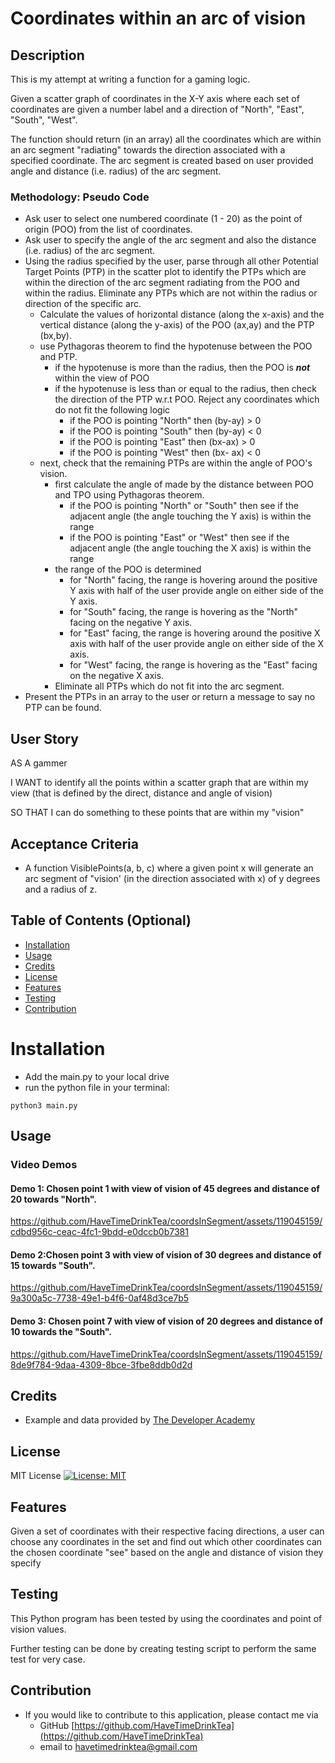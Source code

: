# Coordinates within an arc of vision

## Description
This is my attempt at writing a function for a gaming logic. 

Given a scatter graph of coordinates in the X-Y axis where each set of coordinates are given a number label and a direction of "North", "East", "South", "West". 

The function should return (in an array) all the coordinates which are within an arc segment "radiating" towards the direction associated with a specified coordinate. The arc segment is created based on user provided angle and distance (i.e. radius) of the arc segment.

### Methodology: Pseudo Code
* Ask user to select one numbered coordinate (1 - 20) as the point of origin (POO) from the list of coordinates.
* Ask user to specify the angle of the arc segment and also the distance (i.e. radius) of the arc segment.
* Using the radius specified by the user, parse through all other Potential Target Points (PTP) in the scatter plot to identify the PTPs which are within the direction of the arc segment radiating from the POO and within the radius. Eliminate any PTPs which are not within the radius or direction of the specific arc. 
  * Calculate the values of horizontal distance (along the x-axis) and the vertical distance (along the y-axis) of the POO (ax,ay) and the PTP (bx,by).
  * use Pythagoras theorem to find the hypotenuse between the POO and PTP.
      * if the hypotenuse is more than the radius, then the POO is ***not*** within the view of POO
      * if the hypotenuse is less than or equal to the radius, then check the direction of the PTP w.r.t POO. Reject any coordinates which do not fit the following logic
        *  if the POO is pointing "North" then (by-ay) > 0
        *  if the POO is pointing "South" then (by-ay) < 0
        *  if the POO is pointing "East" then (bx-ax) > 0
        *  if the POO is pointing "West" then (bx- ax) < 0
  * next, check that the remaining PTPs are within the angle of POO's vision.
    * first calculate the angle of made by the distance between POO and TPO using Pythagoras theorem. 
      * if the POO is pointing "North" or "South" then see if the adjacent angle (the angle touching the Y axis) is within the range
      * if the POO is pointing "East" or "West" then see if the adjacent angle (the angle touching the X axis) is within the range
    * the range of the POO is determined
      * for "North" facing, the range is hovering around the positive Y axis with half of the user provide angle on either side of the Y axis.
      * for "South" facing, the range is hovering as the "North" facing on the negative Y axis.
      * for "East" facing, the range is hovering around the positive X axis with half of the user provide angle on either side of the X axis.
      * for "West" facing, the range is hovering as the "East" facing on the negative X axis.
    * Eliminate all PTPs which do not fit into the arc segment.
*  Present the PTPs in an array to the user or return a message to say no PTP can be found. 



## User Story

AS A gammer

I WANT to identify all the points within a scatter graph that are within my view (that is defined by the direct, distance and angle of vision) 

SO THAT I can do something to these points that are within my "vision"





## Acceptance Criteria

* A function VisiblePoints(a, b, c) where a given point x will generate an arc segment of "vision' (in the direction associated with x) of y degrees and a radius of z. 




## Table of Contents (Optional)

* [Installation](#installation)
* [Usage](#usage)
* [Credits](#credits)
* [License](#license)
* [Features](#features)
* [Testing](#testing)
* [Contribution](#contribution)


# Installation

* Add the main.py to your local drive 
* run the python file in your terminal: 
```
python3 main.py
```



## Usage 

### Video Demos

#### Demo 1: Chosen point 1 with view of vision of 45 degrees and distance of 20 towards "North".

https://github.com/HaveTimeDrinkTea/coordsInSegment/assets/119045159/cdbd956c-ceac-4fc1-9bdd-e0dccb0b7381



#### Demo 2:Chosen point 3 with view of vision of 30 degrees and distance of 15 towards "South".

https://github.com/HaveTimeDrinkTea/coordsInSegment/assets/119045159/9a300a5c-7738-49e1-b4f6-0af48d3ce7b5



#### Demo 3: Chosen point 7 with view of vision of 20 degrees and distance of 10 towards the "South".

https://github.com/HaveTimeDrinkTea/coordsInSegment/assets/119045159/8de9f784-9daa-4309-8bce-3fbe8ddb0d2d



## Credits

* Example and data provided by [The Developer Academy](https://www.thedeveloperacademy.com) 



## License 

MIT License [![License: MIT](https://img.shields.io/badge/License-MIT-yellow.svg)](https://opensource.org/licenses/MIT)



## Features

Given a set of coordinates with their respective facing directions, a user can choose any coordinates in the set and find out which other coordinates can the chosen coordinate "see" based on the angle and distance of vision they specify



## Testing

This Python program has been tested by using the coordinates and point of vision values. 

Further testing can be done by creating testing script to perform the same test for very case.


## Contribution
* If you would like to contribute to this application, please contact me via
  * GitHub [https://github.com/HaveTimeDrinkTea](https://github.com/HaveTimeDrinkTea)
  * email to <havetimedrinktea@gmail.com>
